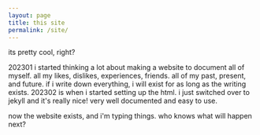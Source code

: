 ```yaml
---
layout: page
title: this site
permalink: /site/
---
```


its pretty cool, right? 

202301 i started thinking a lot about making a website to document all of myself. all my likes, dislikes, experiences, friends. all of my past, present, and future. if i write down everything, i will exist for as long as the writing exists. 202302 is when i started setting up the html. i just switched over to jekyll and it's really nice! very well documented and easy to use.

now the website exists, and i'm typing things. who knows what will happen next?